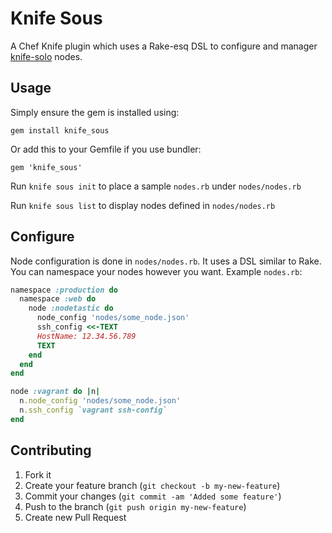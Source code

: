 # Knife Sous

A Chef Knife plugin which uses a Rake-esq DSL to configure and manager
[knife-solo](http://matschaffer.github.com/knife-solo/) nodes.

## Usage

Simply ensure the gem is installed using:

    gem install knife_sous

Or add this to your Gemfile if you use bundler:

    gem 'knife_sous'

Run `knife sous init` to place a sample `nodes.rb` under `nodes/nodes.rb`

Run `knife sous list` to display nodes defined in `nodes/nodes.rb`

## Configure

Node configuration is done in `nodes/nodes.rb`. It uses a DSL similar to Rake.
You can namespace your nodes however you want. Example `nodes.rb`:

```rb
namespace :production do
  namespace :web do
    node :nodetastic do
      node_config 'nodes/some_node.json'
      ssh_config <<-TEXT
      HostName: 12.34.56.789
      TEXT
    end
  end
end

node :vagrant do |n|
  n.node_config 'nodes/some_node.json'
  n.ssh_config `vagrant ssh-config`
end

```

## Contributing

1. Fork it
2. Create your feature branch (`git checkout -b my-new-feature`)
3. Commit your changes (`git commit -am 'Added some feature'`)
4. Push to the branch (`git push origin my-new-feature`)
5. Create new Pull Request

